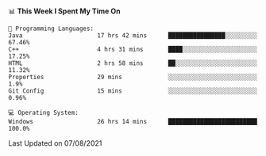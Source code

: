 
<!--START_SECTION:waka-->
📊 **This Week I Spent My Time On** 

```text
💬 Programming Languages: 
Java                     17 hrs 42 mins      ████████████████░░░░░░░░░   67.46% 
C++                      4 hrs 31 mins       ████░░░░░░░░░░░░░░░░░░░░░   17.25% 
HTML                     2 hrs 58 mins       ██░░░░░░░░░░░░░░░░░░░░░░░   11.32% 
Properties               29 mins             ░░░░░░░░░░░░░░░░░░░░░░░░░   1.9% 
Git Config               15 mins             ░░░░░░░░░░░░░░░░░░░░░░░░░   0.96%

💻 Operating System: 
Windows                  26 hrs 14 mins      █████████████████████████   100.0%

```


 Last Updated on 07/08/2021
<!--END_SECTION:waka-->
